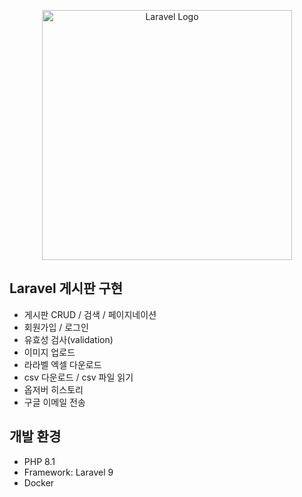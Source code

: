 <p align="center"><a href="https://laravel.com" target="_blank"><img src="https://raw.githubusercontent.com/laravel/art/master/logo-lockup/5%20SVG/2%20CMYK/1%20Full%20Color/laravel-logolockup-cmyk-red.svg" width="400" alt="Laravel Logo"></a></p>

## Laravel 게시판 구현

- 게시판 CRUD / 검색 / 페이지네이션
- 회원가입 / 로그인
- 유효성 검사(validation)
- 이미지 업로드
- 라라벨 엑셀 다운로드
- csv 다운로드 / csv 파일 읽기
- 옵저버 히스토리
- 구글 이메일 전송

## 개발 환경

- PHP 8.1
- Framework: Laravel 9
- Docker


